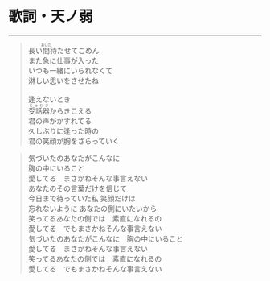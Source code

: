 <head>
	<!DOCTYPE html>
	<title>歌詞・天ノ弱</title>
	<link rel="stylesheet" href="style.css">
</head>

<h1 id="天ノ弱">歌詞・天ノ弱</h1>
<hr class="style-two">
<blockquote>
<p>長い<ruby><rb>間</rb><rt>あいだ</rt></ruby>待たせてごめん<br>
また急に仕事が入った<br>
いつも一緒にいられなくて<br>
淋しい思いをさせたね<br><br>
逢えないとき<br>
<ruby><rb>受話器</rb><rt>じゅわき</rt></ruby>からきこえる<br>
君の声がかすれてる<br>
久しぶりに逢った時の<br>
君の笑顔が胸をさらっていく</p></blockquote>

<blockquote>
<p>
気づいたのあなたがこんなに<br>
胸の中にいること<br>
愛してる　まさかねそんな事言えない<br>
あなたのその言葉だけを信じて<br>
今日まで待っていた私 笑顔だけは<br>
忘れないように あなたの側にいたいから<br>
笑ってるあなたの側では　素直になれるの<br>
愛してる　でもまさかねそんな事言えない<br>
気づいたのあなたがこんなに　胸の中にいること<br>
愛してる　まさかねそんな事言えない<br>
笑ってるあなたの側では　素直になれるの<br>
愛してる　でもまさかねそんな事言えない </p></blockquote>


